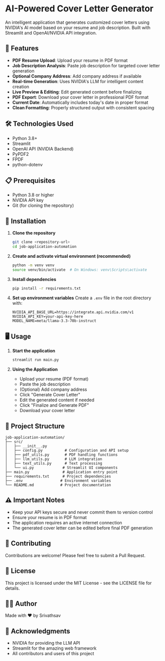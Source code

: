 # AI-Powered Cover Letter Generator

An intelligent application that generates customized cover letters using NVIDIA's AI model based on your resume and job description. Built with Streamlit and OpenAI/NVIDIA API integration.

## 🌟 Features

- **PDF Resume Upload**: Upload your resume in PDF format
- **Job Description Analysis**: Paste job description for targeted cover letter generation
- **Optional Company Address**: Add company address if available
- **Real-time Generation**: Uses NVIDIA's LLM for intelligent content creation
- **Live Preview & Editing**: Edit generated content before finalizing
- **PDF Export**: Download your cover letter in professional PDF format
- **Current Date**: Automatically includes today's date in proper format
- **Clean Formatting**: Properly structured output with consistent spacing

## 🛠️ Technologies Used

- Python 3.8+
- Streamlit
- OpenAI API (NVIDIA Backend)
- PyPDF2
- FPDF
- python-dotenv

## 📋 Prerequisites

- Python 3.8 or higher
- NVIDIA API key
- Git (for cloning the repository)

## 🚀 Installation

1. **Clone the repository**
   ```bash
   git clone <repository-url>
   cd job-application-automation
   ```

2. **Create and activate virtual environment (recommended)**
   ```bash
   python -m venv venv
   source venv/bin/activate  # On Windows: venv\Scripts\activate
   ```

3. **Install dependencies**
   ```bash
   pip install -r requirements.txt
   ```

4. **Set up environment variables**
   Create a `.env` file in the root directory with:
   ```
   NVIDIA_API_BASE_URL=https://integrate.api.nvidia.com/v1
   NVIDIA_API_KEY=your-api-key-here
   MODEL_NAME=meta/llama-3.3-70b-instruct
   ```

## 🖥️ Usage

1. **Start the application**
   ```bash
   streamlit run main.py
   ```

2. **Using the Application**
   - Upload your resume (PDF format)
   - Paste the job description
   - (Optional) Add company address
   - Click "Generate Cover Letter"
   - Edit the generated content if needed
   - Click "Finalize and Generate PDF"
   - Download your cover letter

## 📁 Project Structure

```
job-application-automation/
├── src/
│   ├── __init__.py
│   ├── config.py          # Configuration and API setup
│   ├── pdf_utils.py       # PDF handling functions
│   ├── llm_utils.py       # LLM integration
│   ├── text_utils.py      # Text processing
│   └── ui.py             # Streamlit UI components
├── main.py               # Application entry point
├── requirements.txt      # Project dependencies
├── .env                 # Environment variables
└── README.md            # Project documentation
```

## ⚠️ Important Notes

- Keep your API keys secure and never commit them to version control
- Ensure your resume is in PDF format
- The application requires an active internet connection
- The generated cover letter can be edited before final PDF generation

## 🤝 Contributing

Contributions are welcome! Please feel free to submit a Pull Request.

## 📝 License

This project is licensed under the MIT License - see the LICENSE file for details.

## 👨‍💻 Author

Made with ❤️ by Srivathsav

## 🙏 Acknowledgments

- NVIDIA for providing the LLM API
- Streamlit for the amazing web framework
- All contributors and users of this project